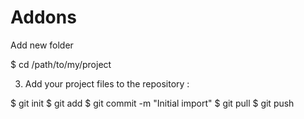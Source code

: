 # Addons

Add new folder 

$ cd /path/to/my/project

3. Add your project files to the repository :

$ git init
$ git add 
$ git commit -m "Initial import"
$ git pull 
$ git push
